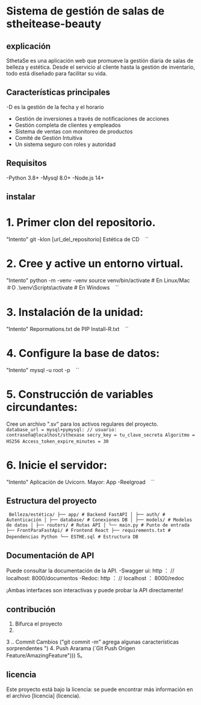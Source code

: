 # Sistema de gestión de salas de stheitease-beauty

## explicación
SthetaSe es una aplicación web que promueve la gestión diaria de salas de belleza y estética. Desde el servicio al cliente hasta la gestión de inventario, todo está diseñado para facilitar su vida.

## Características principales
-D es la gestión de la fecha y el horario
- Gestión de inversiones a través de notificaciones de acciones
- Gestión completa de clientes y empleados
- Sistema de ventas con monitoreo de productos
- Comité de Gestión Intuitiva
- Un sistema seguro con roles y autoridad

## Requisitos
-Python 3.8+
-Mysql 8.0+
-Node.js 14+

## instalar

# 1. Primer clon del repositorio.
"Intento"
git -klon [url_del_repositorio]
Estética de CD
`` `` ``

# 2. Cree y active un entorno virtual.
"Intento"
python -m -venv -venv
source venv/bin/activate # En Linux/Mac
＃O
.\venv\Scripts\activate # En Windows
`` `` ``

# 3. Instalación de la unidad:
"Intento"
Repormations.txt de PIP Install-R.txt
`` `` ``

# 4. Configure la base de datos:
"Intento"
mysql -u root -p 
`` `` ``

# 5. Construcción de variables circundantes:
Cree un archivo ".sv" para los activos regulares del proyecto.
`` `` ``
database_url = mysql+pymysql: // usuario: contraseña@localhost/sthexase
secry_key = tu_clave_secreta
Algoritmo = HS256
Access_token_expire_minutes = 30
`` `` ``

# 6. Inicie el servidor:
"Intento"
Aplicación de Uvicorn. Mayor: App -Reelgroad
`` `` ``

## Estructura del proyecto
`` `` ``
Belleza/estética/
├── app/ # Backend FastAPI
│ ├── auth/ # Autenticación
│ ├── database/ # Conexiones DB
│ ├── models/ # Modelos de datos
│ ├── routers/ # Rutas API
│ └── main.py # Punto de entrada
├── FrontParaFastApi/ # Frontend React
├── requirements.txt # Dependencias Python
└── ESTHE.sql # Estructura DB
`` `` ``

## Documentación de  API
Puede consultar la documentación de la API.
-Swagger ui: http ： // localhost: 8000/documentos
-Redoc: http ： // localhost ： 8000/redoc

¡Ambas interfaces son interactivas y puede probar la API directamente!

## contribución
1. Bifurca el proyecto
2. 
3 .. Commit Cambios ("git commit -m" agrega algunas características sorprendentes ")
4. Push Ararama (`Git Push Origen Feature/AmazingFeature")))
5。

## licencia
Este proyecto está bajo la licencia: se puede encontrar más información en el archivo [licencia] (licencia).